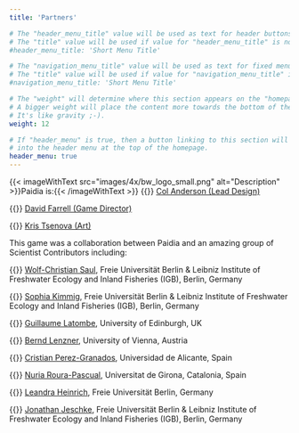 ```yaml
---
title: 'Partners'

# The "header_menu_title" value will be used as text for header buttons.
# The "title" value will be used if value for "header_menu_title" is not provided.
#header_menu_title: 'Short Menu Title'

# The "navigation_menu_title" value will be used as text for fixed menu items.
# The "title" value will be used if value for "navigation_menu_title" is not provided.
#navigation_menu_title: 'Short Menu Title'

# The "weight" will determine where this section appears on the "homepage".
# A bigger weight will place the content more towards the bottom of the page.
# It's like gravity ;-).
weight: 12

# If "header_menu" is true, then a button linking to this section will be placed
# into the header menu at the top of the homepage.
header_menu: true
---
```



{{< imageWithText src="images/4x/bw_logo_small.png" alt="Description" >}}Paidia is:{{< /imageWithText >}}
{{<icon class="fa-solid fa-puzzle-piece">}}&nbsp;[Col Anderson (Lead Design)](mailto:games@paidia.fun)

{{<icon class="fa-solid fa-gear">}}&nbsp;[David Farrell (Game Director)](mailto:games@paidia.fun)

{{<icon class="fa-solid fa-palette">}}&nbsp;[Kris Tsenova (Art)](mailto:games@paidia.fun)

This game was a collaboration between Paidia and an amazing group of Scientist Contributors including:


{{<icon class="fa-solid fa-microscope">}}&nbsp;[Wolf-Christian Saul](https://www.bcp.fu-berlin.de/en/biologie/arbeitsgruppen/zoologie/ag_jeschke/mitarbeiter/saul/index.html), Freie Universität Berlin & Leibniz Institute of Freshwater Ecology and Inland Fisheries (IGB), Berlin, Germany

{{<icon class="fa-solid fa-microscope">}}&nbsp;[Sophia Kimmig](https://sophia-kimmig.de/), Freie Universität Berlin & Leibniz Institute of Freshwater Ecology and Inland Fisheries (IGB), Berlin, Germany

{{<icon class="fa-solid fa-microscope">}}&nbsp;[Guillaume Latombe](https://www.research.ed.ac.uk/en/persons/guillaume-latombe), University of Edinburgh, UK

{{<icon class="fa-solid fa-microscope">}}&nbsp;[Bernd Lenzner](https://lenzner.github.io), University of Vienna, Austria

{{<icon class="fa-solid fa-microscope">}}&nbsp;[Cristian Perez-Granados](https://cvnet.cpd.ua.es/curriculum-breve/es/perez-granados-cristian/38586), Universidad de Alicante, Spain

{{<icon class="fa-solid fa-microscope">}}&nbsp;[Nuria Roura-Pascual](https://www.nrourapascual.com/), Universitat de Girona, Catalonia, Spain

{{<icon class="fa-solid fa-microscope">}}&nbsp;[Leandra Heinrich](https://www.bcp.fu-berlin.de/en/biologie/arbeitsgruppen/zoologie/ag_jeschke/index.html), Freie Universität Berlin, Germany

{{<icon class="fa-solid fa-microscope">}}&nbsp;[Jonathan Jeschke](https://www.bcp.fu-berlin.de/en/biologie/arbeitsgruppen/zoologie/ag_jeschke/mitarbeiter/jeschke/index.html), Freie Universität Berlin & Leibniz Institute of Freshwater Ecology and Inland Fisheries (IGB), Berlin, Germany



<!--

> {{<extlink text="Lead Game Design by Col Anderson" href="https://www.flaticon.com/free-icons/chef-hat" icon="fa fa-external-link">}}
- {{<extlink text="sprinkle-of-rock-salt-on-sliced-vegetables-3209239 - Pexels" href="https://www.pexels.com/video/sprinkle-of-rock-salt-on-sliced-vegetables-3209239/" icon="fa fa-external-link">}}

-->



